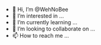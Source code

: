 - 👋 Hi, I’m @WehNoBee
- 👀 I’m interested in ...
- 🌱 I’m currently learning ...
- 💞️ I’m looking to collaborate on ...
- 📫 How to reach me ...

<!---
WehNoBee/WehNoBee is a ✨ special ✨ repository because its `README.md` (this file) appears on your GitHub profile.
You can click the Preview link to take a look at your changes.
--->
